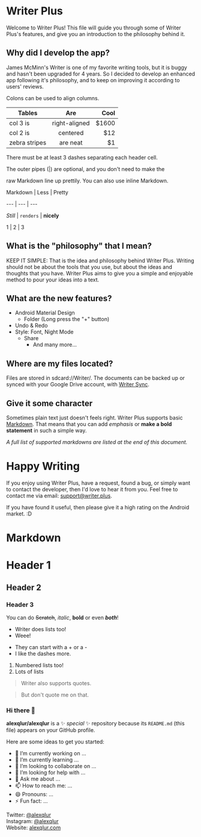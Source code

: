 # Writer Plus

Welcome to Writer Plus! This file will guide you through some of Writer Plus's features, and give you an introduction to the philosophy behind it.

## Why did I develop the app?

James McMinn's Writer is one of my favorite writing tools, but it is buggy and hasn't been upgraded for 4 years. So I decided to
develop an enhanced app following it's philosophy, and to keep on improving it according to users' reviews.

Colons can be used to align columns.

| Tables        | Are           | Cool  |
| ------------- |:-------------:| -----:|
| col 3 is      | right-aligned | $1600 |
| col 2 is      | centered      |   $12 |
| zebra stripes | are neat      |    $1 |

There must be at least 3 dashes separating each header cell.

The outer pipes (|) are optional, and you don't need to make the 

raw Markdown line up prettily. You can also use inline Markdown.

Markdown | Less | Pretty

--- | --- | ---

*Still* | `renders` | **nicely**

1 | 2 | 3


## What is the "philosophy" that I mean?

KEEP IT SIMPLE: That is the idea and philosophy behind Writer Plus. Writing should not be about the tools that you use, but about the ideas and thoughts that you have. Writer Plus aims to give you a simple and enjoyable method to pour your ideas into a text.

## What are the new features?

  - Android Material Design
      - Folder (Long press the "+" button)
  - Undo & Redo
   - Style: Font, Night Mode
      - Share
         - And many more...

## Where are my files located?

Files are stored in sdcard://Writer/. The documents can be backed up or synced with your Google Drive account, with [Writer Sync](https://play.google.com/store/apps/details?id=co.easy4u.writer.sync).

## Give it some character

Sometimes plain text just doesn't feels right. Writer Plus supports basic [Markdown](https://en.wikipedia.org/wiki/Markdown). That means that you can add *emphasis* or **make a bold statement** in such a simple way.

*A full list of supported markdowns are listed at the end of this document.*

# Happy Writing

If you enjoy using Writer Plus, have a request, found a bug, or simply want to contact the developer, then I'd love to hear it from you. Feel free to contact me via email: support@writer.plus.

If you have found it useful, then please give it a high rating on the Android market. :D

# Markdown

# Header 1

## Header 2

### Header 3

You can do ~~Scratch~~, *italic*, **bold** or even ***both***!

  + Writer does lists too!
  + Weee!
  - They can start with a + or a -
  - I like the dashes more.
 1. Numbered lists too!
 2. Lots of lists

  > Writer also supports quotes.

  > But don't quote me on that.




### Hi there 👋


**alexqlur/alexqlur** is a ✨ _special_ ✨ repository because its `README.md` (this file) appears on your GitHub profile.

Here are some ideas to get you started:

- 🔭 I’m currently working on ...
- 🌱 I’m currently learning ...
- 👯 I’m looking to collaborate on ...
- 🤔 I’m looking for help with ...
- 💬 Ask me about ...
- 📫 How to reach me: ...
- 😄 Pronouns: ...
- ⚡ Fun fact: ...

<!-- |Site|link|
|:------|:--------|
|twitter | [@alexqlur](https://twitter.com/alexqlur)|
|instagram | [@alexqlur](https://instagram.com/alexqlur)|
|website | [alexqlur.com](https://alexqlur.com)| -->

 Twitter:  [@alexqlur](https://twitter.com/alexqlur) <br>
 Instagram:  [@alexqlur](https://instagram.com/alexqlur) <br>
 Website:  [alexqlur.com](https://alexqlur.com) <br>

